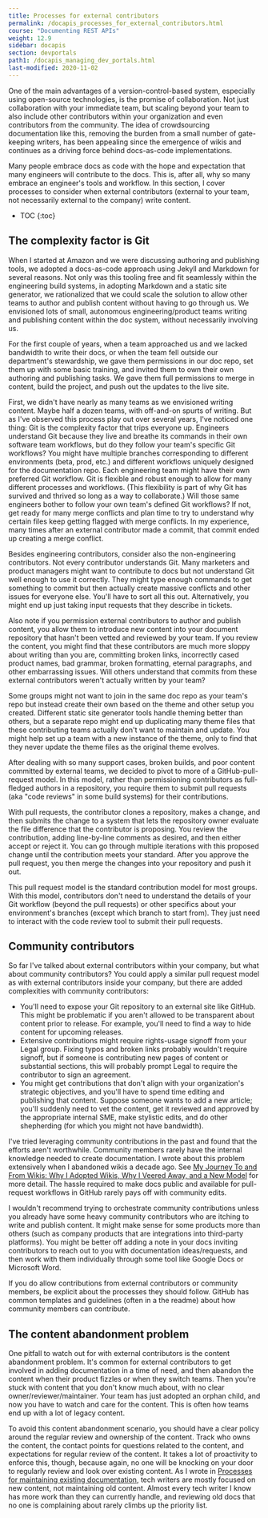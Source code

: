 ```yaml
---
title: Processes for external contributors
permalink: /docapis_processes_for_external_contributors.html
course: "Documenting REST APIs"
weight: 12.9
sidebar: docapis
section: devportals
path1: /docapis_managing_dev_portals.html
last-modified: 2020-11-02
---
```


One of the main advantages of a version-control-based system, especially using open-source technologies, is the promise of collaboration. Not just collaboration with your immediate team, but scaling beyond your team to also include other contributors within your organization and even contributors from the community. The idea of crowdsourcing documentation like this, removing the burden from a small number of gate-keeping writers, has been appealing since the emergence of wikis and continues as a driving force behind docs-as-code implementations.

Many people embrace docs as code with the hope and expectation that many engineers will contribute to the docs. This is, after all, why so many embrace an engineer's tools and workflow. In this section, I cover processes to consider when external contributors (external to your team, not necessarily external to the company) write content.

* TOC
{:toc}

## The complexity factor is Git

When I started at Amazon and we were discussing authoring and publishing tools, we adopted a docs-as-code approach using Jekyll and Markdown for several reasons. Not only was this tooling free  and fit seamlessly within the engineering build systems, in adopting Markdown and a static site generator, we rationalized that we could scale the solution to allow other teams to author and publish content without having to go through us. We envisioned lots of small, autonomous engineering/product teams writing and publishing content within the doc system, without necessarily involving us.

For the first couple of years, when a team approached us and we lacked bandwidth to write their docs, or when the team fell outside our department's stewardship, we gave them permissions in our doc repo, set them up with some basic training, and invited them to own their own authoring and publishing tasks. We gave them full permissions to merge in content, build the project, and push out the updates to the live site.

First, we didn't have nearly as many teams as we envisioned writing content. Maybe half a dozen teams, with off-and-on spurts of writing. But as I've observed this process play out over several years, I've noticed one thing: Git is the complexity factor that trips everyone up. Engineers understand Git because they live and breathe its commands in their own software team workflows, but do they follow your team's specific Git workflows? You might have multiple branches corresponding to different environments (beta, prod, etc.) and different workflows uniquely designed for the documentation repo. Each engineering team might have their own preferred Git workflow. Git is flexible and robust enough to allow for many different processes and workflows. (This flexibility is part of why Git has survived and thrived so long as a way to collaborate.) Will those same engineers bother to follow your own team's defined Git workflows? If not, get ready for many merge conflicts and plan time to try to understand why certain files keep getting flagged with merge conflicts. In my experience, many times after an external contributor made a commit, that commit ended up creating a merge conflict.

Besides engineering contributors, consider also the non-engineering contributors. Not every contributor understands Git. Many marketers and product managers might want to contribute to docs but not understand Git well enough to use it correctly. They might type enough commands to get something to commit but then actually create massive conflicts and other issues for everyone else. You'll have to sort all this out. Alternatively, you might end up just taking input requests that they describe in tickets.

Also note if you permission external contributors to author and publish content, you allow them to introduce new content into your document repository that hasn't been vetted and reviewed by your team. If you review the content, you might find that these contributors are much more sloppy about writing than you are, committing broken links, incorrectly cased product names, bad grammar, broken formatting, eternal paragraphs, and other embarrassing issues. Will others understand that commits from these external contributors weren't actually written by your team?

Some groups might not want to join in the same doc repo as your team's repo but instead create their own based on the theme and other setup you created. Different static site generator tools handle theming better than others, but a separate repo might end up duplicating many theme files that these contributing teams actually don't want to maintain and update. You might help set up a team with a new instance of the theme, only to find that they never update the theme files as the original theme evolves.

After dealing with so many support cases, broken builds, and poor content committed by external teams, we decided to pivot to more of a GitHub-pull-request model. In this model, rather than permissioning contributors as full-fledged authors in a repository, you require them to submit pull requests (aka "code reviews" in some build systems) for their contributions.

With pull requests, the contributor clones a repository, makes a change, and then submits the change to a system that lets the repository owner evaluate the file difference that the contributor is proposing. You review the contribution, adding line-by-line comments as desired, and then either accept or reject it. You can go through multiple iterations with this proposed change until the contribution meets your standard. After you approve the pull request, you then merge the changes into your repository and push it out.

This pull request model is the standard contribution model for most groups. With this model, contributors don't need to understand the details of your Git workflow (beyond the pull requests) or other specifics about your environment's branches (except which branch to start from). They just need to interact with the code review tool to submit their pull requests.

## Community contributors

So far I've talked about external contributors within your company, but what about community contributors? You could apply a similar pull request model as with external contributors inside your company, but there are added complexities with community contributors:

* You'll need to expose your Git repository to an external site like GitHub. This might be problematic if you aren't allowed to be transparent about content prior to release. For example, you'll need to find a way to hide content for upcoming releases.
* Extensive contributions might require rights-usage signoff from your Legal group. Fixing typos and broken links probably wouldn't require signoff, but if someone is contributing new pages of content or substantial sections, this will probably prompt Legal to require the contributor to sign an agreement.
* You might get contributions that don't align with your organization's strategic objectives, and you'll have to spend time editing and publishing that content. Suppose someone wants to add a new article; you'll suddenly need to vet the content, get it reviewed and approved by the appropriate internal SME, make stylistic edits, and do other shepherding (for which you might not have bandwidth).

I've tried leveraging community contributions in the past and found that the efforts aren't worthwhile. Community members rarely have the internal knowledge needed to create documentation. I wrote about this problem extensively when I abandoned wikis a decade ago. See [My Journey To and From Wikis: Why I Adopted Wikis, Why I Veered Away, and a New Model](https://idratherbewriting.com/2012/06/11/essay-my-journey-to-and-from-wikis-why-i-adopted-wikis-why-i-veered-away-from-them-and-a-new-model-for-collaboration/) for more detail. The hassle required to make docs public and available for pull-request workflows in GitHub rarely pays off with community edits.

I wouldn't recommend trying to orchestrate community contributions unless you already have some heavy community contributors who are itching to write and publish content. It might make sense for some products more than others (such as company products that are integrations into third-party platforms). You might be better off adding a note in your docs inviting contributors to reach out to you with documentation ideas/requests, and then work with them individually through some tool like Google Docs or Microsoft Word.

If you do allow contributions from external contributors or community members, be explicit about the processes they should follow. GitHub has common templates and guidelines (often in a the readme) about how community members can contribute.

## The content abandonment problem

One pitfall to watch out for with external contributors is the content abandonment problem. It's common for external contributors to get involved in adding documentation in a time of need, and then abandon the content when their product fizzles or when they switch teams. Then you're stuck with content that you don't know much about, with no clear owner/reviewer/maintainer. Your team has just adopted an orphan child, and now you have to watch and care for the content. This is often how teams end up with a lot of legacy content.

To avoid this content abandonment scenario, you should have a clear policy around the regular review and ownership of the content. Track who owns the content, the contact points for questions related to the content, and expectations for regular review of the content. It takes a lot of proactivity to enforce this, though, because again, no one will be knocking on your door to regularly review and look over existing content. As I wrote in [Processes for maintaining existing documentation](docapis_doc_maintenance_processes.html), tech writers are mostly focused on new content, not maintaining old content. Almost every tech writer I know has more work than they can currently handle, and reviewing old docs that no one is complaining about rarely climbs up the priority list.
